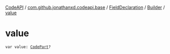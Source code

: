 [CodeAPI](../../../index.md) / [com.github.jonathanxd.codeapi.base](../../index.md) / [FieldDeclaration](../index.md) / [Builder](index.md) / [value](.)

# value

`var value: `[`CodePart`](../../../com.github.jonathanxd.codeapi/-code-part/index.md)`?`